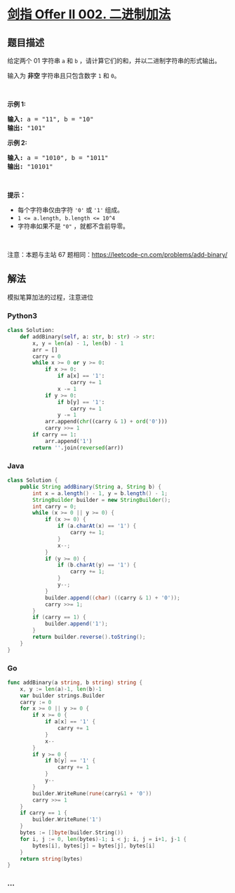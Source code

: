 # [剑指 Offer II 002. 二进制加法](https://leetcode-cn.com/problems/JFETK5)

## 题目描述

<!-- 这里写题目描述 -->

<p>给定两个 01 字符串&nbsp;<code>a</code>&nbsp;和&nbsp;<code>b</code>&nbsp;，请计算它们的和，并以二进制字符串的形式输出。</p>

<p>输入为 <strong>非空 </strong>字符串且只包含数字&nbsp;<code>1</code>&nbsp;和&nbsp;<code>0</code>。</p>

<p>&nbsp;</p>

<p><strong>示例&nbsp;1:</strong></p>

<pre>
<strong>输入:</strong> a = &quot;11&quot;, b = &quot;10&quot;
<strong>输出:</strong> &quot;101&quot;</pre>

<p><strong>示例&nbsp;2:</strong></p>

<pre>
<strong>输入:</strong> a = &quot;1010&quot;, b = &quot;1011&quot;
<strong>输出:</strong> &quot;10101&quot;</pre>

<p>&nbsp;</p>

<p><strong>提示：</strong></p>

<ul>
	<li>每个字符串仅由字符 <code>&#39;0&#39;</code> 或 <code>&#39;1&#39;</code> 组成。</li>
	<li><code>1 &lt;= a.length, b.length &lt;= 10^4</code></li>
	<li>字符串如果不是 <code>&quot;0&quot;</code> ，就都不含前导零。</li>
</ul>

<p>&nbsp;</p>

<p><meta charset="UTF-8" />注意：本题与主站 67&nbsp;题相同：<a href="https://leetcode-cn.com/problems/add-binary/">https://leetcode-cn.com/problems/add-binary/</a></p>


## 解法

<!-- 这里可写通用的实现逻辑 -->

模拟笔算加法的过程，注意进位

<!-- tabs:start -->

### **Python3**

<!-- 这里可写当前语言的特殊实现逻辑 -->

```python
class Solution:
    def addBinary(self, a: str, b: str) -> str:
        x, y = len(a) - 1, len(b) - 1
        arr = []
        carry = 0
        while x >= 0 or y >= 0:
            if x >= 0:
                if a[x] == '1':
                    carry += 1
                x -= 1
            if y >= 0:
                if b[y] == '1':
                    carry += 1
                y -= 1
            arr.append(chr((carry & 1) + ord('0')))
            carry >>= 1
        if carry == 1:
            arr.append('1')
        return ''.join(reversed(arr))
```

### **Java**

<!-- 这里可写当前语言的特殊实现逻辑 -->

```java
class Solution {
    public String addBinary(String a, String b) {
        int x = a.length() - 1, y = b.length() - 1;
        StringBuilder builder = new StringBuilder();
        int carry = 0;
        while (x >= 0 || y >= 0) {
            if (x >= 0) {
                if (a.charAt(x) == '1') {
                    carry += 1;
                }
                x--;
            }
            if (y >= 0) {
                if (b.charAt(y) == '1') {
                    carry += 1;
                }
                y--;
            }
            builder.append((char) ((carry & 1) + '0'));
            carry >>= 1;
        }
        if (carry == 1) {
            builder.append('1');
        }
        return builder.reverse().toString();
    }
}
```

### **Go**

```go
func addBinary(a string, b string) string {
	x, y := len(a)-1, len(b)-1
	var builder strings.Builder
	carry := 0
	for x >= 0 || y >= 0 {
		if x >= 0 {
			if a[x] == '1' {
				carry += 1
			}
			x--
		}
		if y >= 0 {
			if b[y] == '1' {
				carry += 1
			}
			y--
		}
		builder.WriteRune(rune(carry&1 + '0'))
		carry >>= 1
	}
	if carry == 1 {
		builder.WriteRune('1')
	}
	bytes := []byte(builder.String())
	for i, j := 0, len(bytes)-1; i < j; i, j = i+1, j-1 {
		bytes[i], bytes[j] = bytes[j], bytes[i]
	}
	return string(bytes)
}
```

### **...**

```

```

<!-- tabs:end -->
